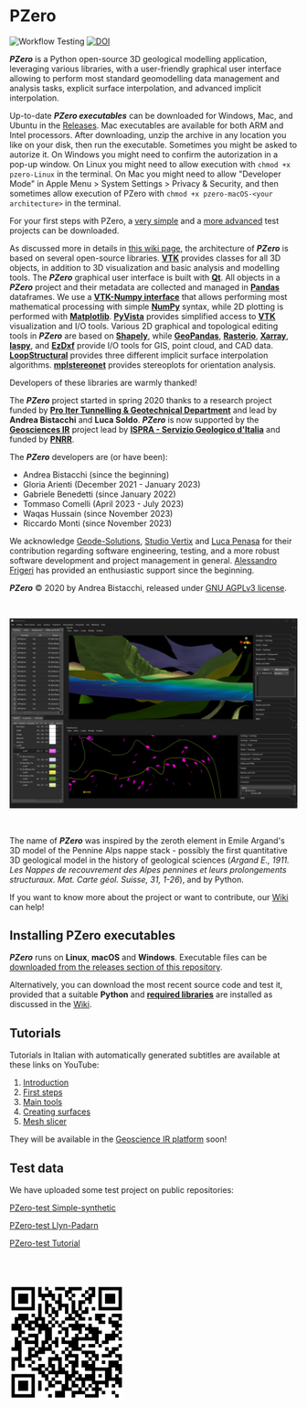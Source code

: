 # PZero #

![Workflow Testing](https://img.shields.io/github/actions/workflow/status/andrea-bistacchi/PZero/testing.yml?event=push)
[![DOI](https://zenodo.org/badge/439080627.svg)](https://zenodo.org/badge/latestdoi/439080627)


***PZero*** is a Python open-source 3D geological modelling application, leveraging various libraries, with a user-friendly graphical user interface allowing to perform most standard geomodelling data management and analysis tasks, explicit surface interpolation, and advanced implicit interpolation.

Up-to-date ***PZero executables*** can be downloaded for Windows, Mac, and Ubuntu in the [Releases](https://github.com/gecos-lab/PZero/releases). Mac executables are available for both ARM and Intel processors. After downloading, unzip the archive in any location you like on your disk, then run the executable. Sometimes you might be asked to autorize it. On Windows you might need to confirm the autorization in a pop-up window. On Linux you might need to allow execution with `chmod +x pzero-Linux` in the terminal. On Mac you might need to allow "Developer Mode" in Apple Menu > System Settings > Privacy & Security, and then sometimes allow execution of PZero with `chmod +x pzero-macOS-<your architecture>` in the terminal.

For your first steps with PZero, a [very simple](https://github.com/gecos-lab/PZero-test-Simple-synthetic) and a [more advanced](https://github.com/gecos-lab/PZero-test-Llyn-Padarn) test projects can be downloaded.

As discussed more in details in [this wiki page](https://github.com/gecos-lab/PZero/wiki/PZero-codebase-structure), the architecture of ***PZero*** is based on several open-source libraries. **[VTK](https://vtk.org/)** provides classes for all 3D objects, in addition to 3D visualization and basic analysis and modelling tools. The ***PZero*** graphical user interface is built with **[Qt](https://www.qt.io/qt-for-python)**. All objects in a ***PZero*** project and their metadata are collected and managed in **[Pandas](https://pandas.pydata.org/)** dataframes. We use a **[VTK-Numpy interface](https://github.com/Kitware/VTK/tree/master/Wrapping/Python/vtkmodules/numpy_interface)** that allows performing most mathematical processing with simple **[NumPy](https://numpy.org/)** syntax, while 2D plotting is performed with **[Matplotlib](https://matplotlib.org/)**. **[PyVista](https://www.pyvista.org/)** provides simplified access to **[VTK](https://vtk.org/)** visualization and I/O tools. Various 2D graphical and topological editing tools in ***PZero*** are based on **[Shapely](https://shapely.readthedocs.io)**, while **[GeoPandas](https://geopandas.org/en/stable/)**, **[Rasterio](https://rasterio.readthedocs.io)**, **[Xarray](https://xarray.pydata.org)**, **[laspy](https://github.com/laspy/laspy)**, and **[EzDxf](https://ezdxf.readthedocs.io)** provide I/O tools for GIS, point cloud, and CAD data. **[LoopStructural](https://github.com/Loop3D/LoopStructural)** provides three different implicit surface interpolation algorithms. **[mplstereonet](https://github.com/joferkington/mplstereonet)** provides stereoplots for orientation analysis.

Developers of these libraries are warmly thanked!

The ***PZero*** project started in spring 2020 thanks to a research project funded by **[Pro Iter Tunnelling & Geotechnical Department](https://www.proiter.it/)** and lead by **Andrea Bistacchi** and **Luca Soldo**. ***PZero*** is now supported by the **[Geosciences IR](https://geosciences-ir.it/)** project lead by **[ISPRA - Servizio Geologico d'Italia](https://www.isprambiente.gov.it/it/servizi/il-servizio-geologico-ditalia)** and funded by **[PNRR](https://www.mur.gov.it/it/pnrr/missione-istruzione-e-ricerca)**.

The ***PZero*** developers are (or have been):
* Andrea Bistacchi (since the beginning)
* Gloria Arienti (December 2021 - January 2023)
* Gabriele Benedetti (since January 2022)
* Tommaso Comelli (April 2023 - July 2023)
* Waqas Hussain (since November 2023)
* Riccardo Monti (since November 2023)

We acknowledge [Geode-Solutions](https://geode-solutions.com/), [Studio Vertix](https://www.vertix.it/) and [Luca Penasa](https://github.com/luca-penasa) for their contribution regarding software engineering, testing, and a more robust software development and project management in general. [Alessandro Frigeri](https://github.com/afrigeri) has provided an enthusiastic support since the beginning.

***PZero*** © 2020 by Andrea Bistacchi, released under [GNU AGPLv3 license](LICENSE.txt).

&nbsp;
<p align="center">
   <img src="images/screenshot.png"/>
</p>
&nbsp;
&nbsp;

The name of ***PZero*** was inspired by the zeroth element in Emile Argand's 3D model of the Pennine Alps nappe stack - possibly the first quantitative 3D geological model in the history of geological sciences (*Argand E., 1911. Les Nappes de recouvrement des Alpes pennines et leurs prolongements structuraux. Mat. Carte géol. Suisse, 31, 1-26*), and by Python.

If you want to know more about the project or want to contribute, our [Wiki](https://github.com/gecos-lab/PZero/wiki) can help!

## Installing PZero executables ##

***PZero*** runs on **Linux**, **macOS** and **Windows**. Executable files can be [downloaded from the releases section of this repository](https://github.com/gecos-lab/PZero/releases).

Alternatively, you can download the most recent source code and test it, provided that a suitable **Python** and **[required libraries](envs/std-environment.yml)** are installed as discussed in the [Wiki](https://github.com/gecos-lab/PZero/wiki).


## Tutorials ##

Tutorials in Italian with automatically generated subtitles are available at these links on YouTube:

1) [Introduction](https://youtu.be/CdN-zhRRgKU)
2) [First steps](https://youtu.be/d8KMVaFedqM)
3) [Main tools](https://youtu.be/SS9ZaUwOS_o)
4) [Creating surfaces](https://youtu.be/vd-qaj-puLs)
5) [Mesh slicer](https://youtu.be/3wdD6n33LH4)

They will be available in the [Geoscience IR platform](https://elearning.geosciences-ir.it/) soon!


## Test data ##

We have uploaded some test project on public repositories:

[PZero-test Simple-synthetic](https://github.com/gecos-lab/PZero-test-Simple-synthetic)

[PZero-test Llyn-Padarn](https://github.com/gecos-lab/PZero-test-Llyn-Padarn)

[PZero-test Tutorial](https://github.com/gecos-lab/PZero-test-Tutorial)

<br />
<br />
<br />

<img src='images/pzero_QR.png' width='200'>

